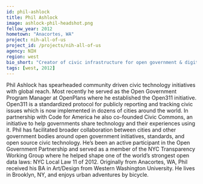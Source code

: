 ```yaml
---
id: phil-ashlock
title: Phil Ashlock
image: ashlock-phil-headshot.png
fellow_year: 2012
hometown: "Anacortes, WA"
project: nih-all-of-us
project_id: /projects/nih-all-of-us
agency: NIH
region: west
bio_short: "Creator of civic infrastructure for open government & digital services. Co-author of the Open311 standard and Chief Architect at Data.gov"
tags: [west, 2012]
---
```

Phil Ashlock has spearheaded community driven civic technology initiatives with global reach. Most recently he served as the Open Government Program Manager at OpenPlans where he established the Open311 initiative. Open311 is a standardized protocol for publicly reporting and tracking civic issues which is now implemented in dozens of cities around the world. In partnership with Code for America he also co-founded Civic Commons, an initiative to help governments share technology and their experiences using it. Phil has facilitated broader collaboration between cities and other government bodies around open government initiatives, standards, and open source civic technology. He’s been an active participant in the Open Government Partnership and served as a member of the NYC Transparency Working Group where he helped shape one of the world’s strongest open data laws: NYC Local Law 11 of 2012. Originally from Anacortes, WA, Phil received his BA in Art/Design from Western Washington University. He lives in Brooklyn, NY, and enjoys urban adventures by bicycle.
